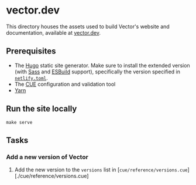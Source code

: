# vector.dev

This directory houses the assets used to build Vector's website and documentation, available at [vector.dev][vector].

## Prerequisites

* The [Hugo] static site generator. Make sure to install the extended version (with [Sass] and [ESBuild] support), specifically the version specified in [`netlify.toml`][netlify_toml].
* The [CUE] configuration and validation tool
* [Yarn]

## Run the site locally

```shell
make serve
```

## Tasks

### Add a new version of Vector

1. Add the new version to the `versions` list in [`cue/reference/versions.cue`][./cue/reference/versions.cue]

[cue]: https://cue-lang.org
[esbuild]: https://github.com/evanw/esbuild
[hugo]: https://gohugo.io
[netlify_toml]: ../netlify.toml
[sass]: https://sass-lang.com
[vector]: https://vector.dev
[yarn]: https://yarnpkg.com
